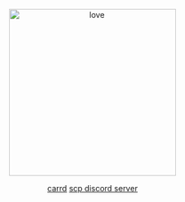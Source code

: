 <p align="center">
<img width="300" src="https://i.pinimg.com/1200x/1b/2a/93/1b2a93e29acf062e94319c2f95b01c47.jpg" alt="love">
</p>
<p align="center">
<a href="https://doctorclef.carrd.co">carrd</a>
<a href="https://discord.gg/uXG7Ezhv">scp discord server</a>
